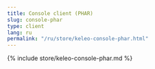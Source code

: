 ```yaml
---
title: Console client (PHAR)
slug: console-phar
type: client
lang: ru
permalink: "/ru/store/keleo-console-phar.html"
---
```


{% include store/keleo-console-phar.md %}
